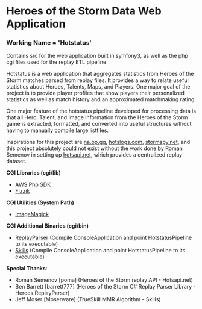# Heroes of the Storm Data Web Application
### Working Name = 'Hotstatus'

Contains src for the web application built in symfony3, as well as the php cgi files used for the replay ETL pipeline.

Hotstatus is a web application that aggregates statistics from Heroes of the Storm matches
parsed from replay files. It provides a way to relate useful statistics about Heroes, Talents, Maps, and Players. One major
goal of the project is to provide player profiles that show players their personalized
statistics as well as match history and an approximated matchmaking rating.

One major feature of the hotstatus pipeline developed for processing data is that all Hero, Talent, and Image information
from the Heroes of the Storm game is extracted, formatted, and converted into useful structures without having to manually compile large listfiles.

Inspirations for this project are [na.op.gg](http://na.op.gg), [hotslogs.com](http://www.hotslogs.com), [stormspy.net](http://www.stormspy.net), and this project absolutely
could not exist without the work done by Roman Semenov in setting up [hotsapi.net](http://hotsapi.net), which provides a centralized
replay dataset.

<b>CGI Libraries (cgi/lib)</b>
- [AWS Php SDK](https://aws.amazon.com/sdk-for-php/)
- [Fizzik](https://github.com/maximtiourin/Fizzik)

<b>CGI Utilities (System Path)</b>
- [ImageMagick](https://www.imagemagick.org/script/index.php)

<b>CGI Additional Binaries (cgi/bin)</b>
- [ReplayParser](https://github.com/maximtiourin/Heroes.ReplayParser) (Compile ConsoleApplication and point HotstatusPipeline to its executable)
- [Skills](https://github.com/maximtiourin/Skills) (Compile ConsoleApplication and point HotstatusPipeline to its executable)

<b>Special Thanks</b>:
- Roman Semenov [poma] (Heroes of the Storm replay API - Hotsapi.net)
- Ben Barrett [barrett777] (Heroes of the Storm C# Replay Parser Library - Heroes.ReplayParser)
- Jeff Moser [Moserware] (TrueSkill MMR Algorithm - Skills)